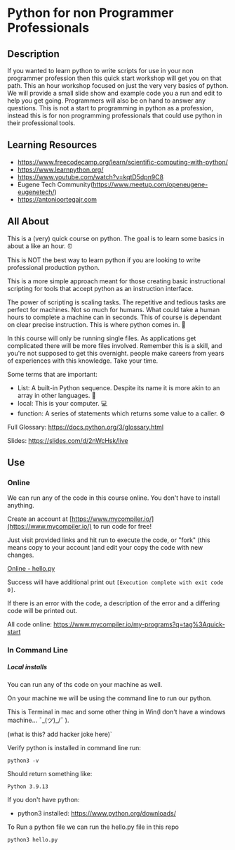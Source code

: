 # Python for non Programmer Professionals

## Description

If you wanted to learn python to write scripts for use in your non programmer profession then this quick start workshop will get you on that path. This an hour workshop focused on just the very very basics of python. We will provide a small slide show and example code you a run and edit to help you get going. Programmers will also be on hand to answer any questions. This is not a start to programming in python as a profession, instead this is for non programming professionals that could use python in their professional tools.

## Learning Resources

- https://www.freecodecamp.org/learn/scientific-computing-with-python/
- https://www.learnpython.org/
- https://www.youtube.com/watch?v=kqtD5dpn9C8
- Eugene Tech Community(https://www.meetup.com/openeugene-eugenetech/)
- https://antonioortegajr.com

## All About

This is a (very) quick course on python. The goal is to learn some basics in about a like an hour. ⏰

This is NOT the best way to learn python if you are looking to write professional production python. 

This is a more simple approach meant for those creating basic instructional scripting for tools that accept python as an instruction interface.

The power of scripting is scaling tasks. The repetitive and tedious tasks are perfect for machines. Not so much for humans. What could take a human hours to complete a machine can in seconds. This of course is dependant on clear precise instruction. This is where python comes in. 🐍

In this course will only be running single files. As applications get complicated there will be more files involved. Remember this is a skill, and you're not supposed to get this overnight. people make careers from years of experiences with this knowledge. Take your time.

Some terms that are important:

- List: A built-in Python sequence. Despite its name it is more akin to an array in other languages. 📙
- local: This is your computer. 💻 
- function: A series of statements which returns some value to a caller. ⚙️

Full Glossary: https://docs.python.org/3/glossary.html

Slides: https://slides.com/d/2nWcHsk/live

## Use

### Online

We can run any of the code in this course online. You don't have to install anything. 

Create an account at [https://www.mycompiler.io/](https://www.mycompiler.io/) to run code for free!

Just visit provided links and hit run to execute the code, or "fork" (this means copy to your account )and edit your copy the code with new changes.

[Online - hello.py](https://www.mycompiler.io/view/DAzSLjGr0mH)

Success will have additional print out `[Execution complete with exit code 0]`.

If there is an error with the code, a description of the error and a differing code will be printed out.

All code online: https://www.mycompiler.io/my-programs?q=tag%3Aquick-start

### In Command Line

##### Local installs

You can run any of ths code on your machine as well.

On your machine we will be using the command line to run our python.

This is Terminal in mac and some other thing in Win(I don't have a windows machine... ¯\_(ツ)_/¯ ).

(what is this? add hacker joke here)`

Verify python is installed in command line run: 

`python3 -v`

Should return something like:

`Python 3.9.13`

If you don't have python:

- python3 installed: https://www.python.org/downloads/

To Run a python file we can run the hello.py file in this repo

`python3 hello.py`

